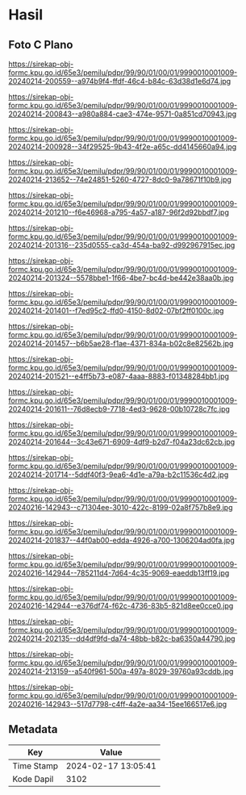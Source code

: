 # Hasil

## Foto C Plano

https://sirekap-obj-formc.kpu.go.id/65e3/pemilu/pdpr/99/90/01/00/01/9990010001009-20240214-200559--a974b9f4-ffdf-46c4-b84c-63d38d1e6d74.jpg

https://sirekap-obj-formc.kpu.go.id/65e3/pemilu/pdpr/99/90/01/00/01/9990010001009-20240214-200843--a980a884-cae3-474e-9571-0a851cd70943.jpg

https://sirekap-obj-formc.kpu.go.id/65e3/pemilu/pdpr/99/90/01/00/01/9990010001009-20240214-200928--34f29525-9b43-4f2e-a65c-dd4145660a94.jpg

https://sirekap-obj-formc.kpu.go.id/65e3/pemilu/pdpr/99/90/01/00/01/9990010001009-20240214-213652--74e24851-5260-4727-8dc0-9a78671f10b9.jpg

https://sirekap-obj-formc.kpu.go.id/65e3/pemilu/pdpr/99/90/01/00/01/9990010001009-20240214-201210--f6e46968-a795-4a57-a187-96f2d92bbdf7.jpg

https://sirekap-obj-formc.kpu.go.id/65e3/pemilu/pdpr/99/90/01/00/01/9990010001009-20240214-201316--235d0555-ca3d-454a-ba92-d992967915ec.jpg

https://sirekap-obj-formc.kpu.go.id/65e3/pemilu/pdpr/99/90/01/00/01/9990010001009-20240214-201324--5578bbe1-1f66-4be7-bc4d-be442e38aa0b.jpg

https://sirekap-obj-formc.kpu.go.id/65e3/pemilu/pdpr/99/90/01/00/01/9990010001009-20240214-201401--f7ed95c2-ffd0-4150-8d02-07bf2ff0100c.jpg

https://sirekap-obj-formc.kpu.go.id/65e3/pemilu/pdpr/99/90/01/00/01/9990010001009-20240214-201457--b6b5ae28-f1ae-4371-834a-b02c8e82562b.jpg

https://sirekap-obj-formc.kpu.go.id/65e3/pemilu/pdpr/99/90/01/00/01/9990010001009-20240214-201521--e4ff5b73-e087-4aaa-8883-f01348284bb1.jpg

https://sirekap-obj-formc.kpu.go.id/65e3/pemilu/pdpr/99/90/01/00/01/9990010001009-20240214-201611--76d8ecb9-7718-4ed3-9628-00b10728c7fc.jpg

https://sirekap-obj-formc.kpu.go.id/65e3/pemilu/pdpr/99/90/01/00/01/9990010001009-20240214-201644--3c43e671-6909-4df9-b2d7-f04a23dc62cb.jpg

https://sirekap-obj-formc.kpu.go.id/65e3/pemilu/pdpr/99/90/01/00/01/9990010001009-20240214-201714--5ddf40f3-9ea6-4d1e-a79a-b2c11536c4d2.jpg

https://sirekap-obj-formc.kpu.go.id/65e3/pemilu/pdpr/99/90/01/00/01/9990010001009-20240216-142943--c71304ee-3010-422c-8199-02a8f757b8e9.jpg

https://sirekap-obj-formc.kpu.go.id/65e3/pemilu/pdpr/99/90/01/00/01/9990010001009-20240214-201837--44f0ab00-edda-4926-a700-1306204ad0fa.jpg

https://sirekap-obj-formc.kpu.go.id/65e3/pemilu/pdpr/99/90/01/00/01/9990010001009-20240216-142944--785211d4-7d64-4c35-9069-eaeddb13ff19.jpg

https://sirekap-obj-formc.kpu.go.id/65e3/pemilu/pdpr/99/90/01/00/01/9990010001009-20240216-142944--e376df74-f62c-4736-83b5-821d8ee0cce0.jpg

https://sirekap-obj-formc.kpu.go.id/65e3/pemilu/pdpr/99/90/01/00/01/9990010001009-20240214-202135--dd4df9fd-da74-48bb-b82c-ba6350a44790.jpg

https://sirekap-obj-formc.kpu.go.id/65e3/pemilu/pdpr/99/90/01/00/01/9990010001009-20240214-213159--a540f961-500a-497a-8029-39760a93cddb.jpg

https://sirekap-obj-formc.kpu.go.id/65e3/pemilu/pdpr/99/90/01/00/01/9990010001009-20240216-142943--517d7798-c4ff-4a2e-aa34-15ee166517e6.jpg


## Metadata

| Key        | Value               |
| ---------- | ------------------- |
| Time Stamp | 2024-02-17 13:05:41 |
| Kode Dapil | 3102                |



